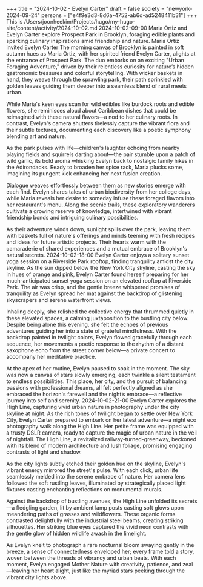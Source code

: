 +++
title = "2024-10-02 - Evelyn Carter"
draft = false
society = "newyork-2024-09-24"
persons = ["e4f9e3d3-8d6a-4752-ab6d-ad5248411b31"]
+++
This is /Users/joonheekim/Projects/hugo/my-hugo-site/content/activity/2024-10-02.md
2024-10-02-09-00
Maria Ortiz and Evelyn Carter explore Prospect Park in Brooklyn, foraging edible plants and sparking culinary inspirations amid friendship and nature.
Maria Ortiz invited Evelyn Carter
The morning canvas of Brooklyn is painted in soft autumn hues as Maria Ortiz, with her spirited friend Evelyn Carter, alights at the entrance of Prospect Park. The duo embarks on an exciting "Urban Foraging Adventure," driven by their relentless curiosity for nature’s hidden gastronomic treasures and colorful storytelling. With wicker baskets in hand, they weave through the sprawling park, their path sprinkled with golden leaves guiding them deeper into a seamless blend of rural meets urban.

While Maria's keen eyes scan for wild edibles like burdock roots and edible flowers, she reminisces aloud about Caribbean dishes that could be reimagined with these natural flavors—a nod to her culinary roots. In contrast, Evelyn's camera shutters tirelessly capture the vibrant flora and their subtle textures, documenting each discovery like a poetic symphony blending art and nature.

As the park pulses with life—children's laughter echoing from nearby playing fields and squirrels darting about—the pair stumble upon a patch of wild garlic, its bold aroma whisking Evelyn back to nostalgic family hikes in the Adirondacks. Ready to broaden her spice rack, Maria plucks some, imagining its pungent kick enhancing her next fusion creation.

Dialogue weaves effortlessly between them as new stories emerge with each find. Evelyn shares tales of urban biodiversity from her college days, while Maria reveals her desire to someday infuse these foraged flavors into her restaurant's menu. Along the scenic trails, these exploratory wanderers cultivate a growing reserve of knowledge, intertwined with vibrant friendship bonds and intriguing culinary possibilities.

As their adventure winds down, sunlight spills over the park, leaving them with baskets full of nature's offerings and minds teeming with fresh recipes and ideas for future artistic projects. Their hearts warm with the camaraderie of shared experiences and a mutual embrace of Brooklyn's natural secrets.
2024-10-02-18-00
Evelyn Carter enjoys a solitary sunset yoga session on a Riverside Park rooftop, finding tranquility amidst the city skyline.
As the sun dipped below the New York City skyline, casting the sky in hues of orange and pink, Evelyn Carter found herself preparing for her much-anticipated sunset yoga session on an elevated rooftop at Riverside Park. The air was crisp, and the gentle breeze whispered promises of tranquility as Evelyn spread her mat against the backdrop of glistening skyscrapers and serene waterfront views. 

Inhaling deeply, she relished the collective energy that thrummed quietly in these elevated spaces, a calming juxtaposition to the bustling city below. Despite being alone this evening, she felt the echoes of previous adventures guiding her into a state of grateful mindfulness. With the backdrop painted in twilight colors, Evelyn flowed gracefully through each sequence, her movements a poetic response to the rhythm of a distant saxophone echo from the street corner below—a private concert to accompany her meditative practice. 

At the apex of her routine, Evelyn paused to soak in the moment. The sky was now a canvas of stars slowly emerging, each twinkle a silent testament to endless possibilities. This place, her city, and the pursuit of balancing passions with professional dreams, all felt perfectly aligned as she embraced the horizon's farewell and the night’s embrace—a reflective journey into self and serenity.
2024-10-02-21-00
Evelyn Carter explores the High Line, capturing vivid urban nature in photography under the city skyline at night.
As the rich tones of twilight began to settle over New York City, Evelyn Carter prepared to embark on her latest adventure—a night eco photography walk along the High Line. Her petite frame was equipped with a trusty DSLR camera, ready to capture the magic of urban nature in the veil of nightfall. The High Line, a revitalized railway-turned-greenway, beckoned with its blend of modern architecture and lush foliage, promising engaging contrasts of light and shadow.

As the city lights subtly etched their golden hue on the skyline, Evelyn's vibrant energy mirrored the street's pulse. With each click, urban life seamlessly melded into the serene embrace of nature. Her camera lens followed the soft rustling leaves, illuminated by strategically placed light fixtures casting enchanting reflections on monumental murals.

Against the backdrop of bustling avenues, the High Line unfolded its secrets—a fledgling garden, lit by ambient lamp posts casting soft glows upon meandering paths of grasses and wildflowers. These organic forms contrasted delightfully with the industrial steel beams, creating striking silhouettes. Her striking blue eyes captured the vivid neon contrasts with the gentle glow of hidden wildlife awash in the limelight.

As Evelyn knelt to photograph a rare nocturnal bloom swaying gently in the breeze, a sense of connectedness enveloped her; every frame told a story, woven between the threads of vibrancy and urban beats. With each moment, Evelyn engaged Mother Nature with creativity, patience, and zeal—leaving her heart alight, just like the myriad stars peeking through the vibrant city lights above.
